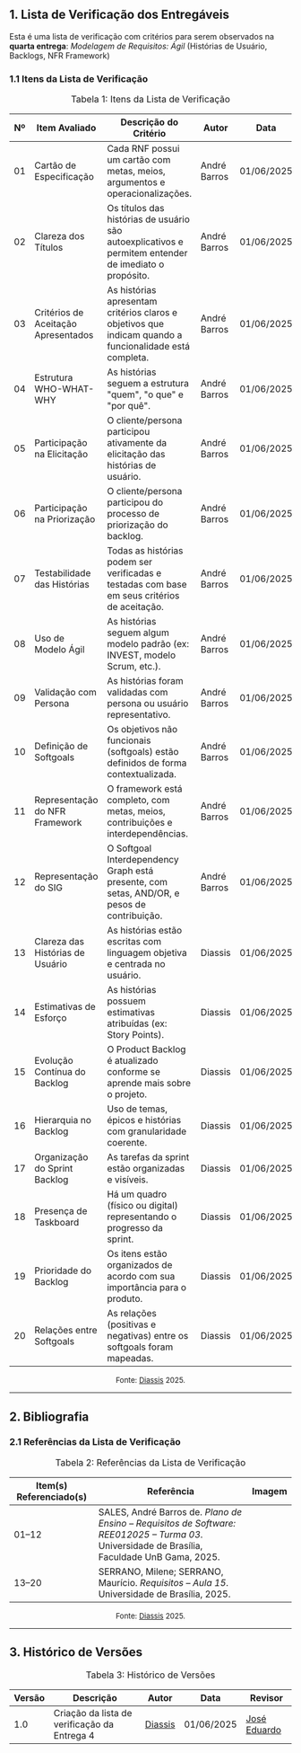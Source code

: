 ## 1. Lista de Verificação dos Entregáveis

Esta é uma lista de verificação com critérios para serem observados na **quarta entrega**: *Modelagem de Requisitos: Ágil* (Histórias de Usuário, Backlogs, NFR Framework)

### 1.1 Itens da Lista de Verificação

<font size="3"><p style="text-align: center">Tabela 1: Itens da Lista de Verificação</p></font>

| Nº | Item Avaliado | Descrição do Critério | Autor | Data | Status |
|----|----------------|------------------------|--------|------|--------|
| 01 | Cartão de Especificação | Cada RNF possui um cartão com metas, meios, argumentos e operacionalizações. | André Barros | 01/06/2025 |  |
| 02 | Clareza dos Títulos | Os títulos das histórias de usuário são autoexplicativos e permitem entender de imediato o propósito. | André Barros | 01/06/2025 |  |
| 03 | Critérios de Aceitação Apresentados | As histórias apresentam critérios claros e objetivos que indicam quando a funcionalidade está completa. | André Barros | 01/06/2025 |  |
| 04 | Estrutura WHO-WHAT-WHY | As histórias seguem a estrutura "quem", "o que" e "por quê". | André Barros | 01/06/2025 |  |
| 05 | Participação na Elicitação | O cliente/persona participou ativamente da elicitação das histórias de usuário. | André Barros | 01/06/2025 |  |
| 06 | Participação na Priorização | O cliente/persona participou do processo de priorização do backlog. | André Barros | 01/06/2025 |  |
| 07 | Testabilidade das Histórias | Todas as histórias podem ser verificadas e testadas com base em seus critérios de aceitação. | André Barros | 01/06/2025 |  |
| 08 | Uso de Modelo Ágil | As histórias seguem algum modelo padrão (ex: INVEST, modelo Scrum, etc.). | André Barros | 01/06/2025 |  |
| 09 | Validação com Persona | As histórias foram validadas com persona ou usuário representativo. | André Barros | 01/06/2025 |  |
| 10 | Definição de Softgoals | Os objetivos não funcionais (softgoals) estão definidos de forma contextualizada. | André Barros | 01/06/2025 |  |
| 11 | Representação do NFR Framework | O framework está completo, com metas, meios, contribuições e interdependências. | André Barros | 01/06/2025 |  |
| 12 | Representação do SIG | O Softgoal Interdependency Graph está presente, com setas, AND/OR, e pesos de contribuição. | André Barros | 01/06/2025 |  |
| 13 | Clareza das Histórias de Usuário | As histórias estão escritas com linguagem objetiva e centrada no usuário. | Diassis | 01/06/2025 |  |
| 14 | Estimativas de Esforço | As histórias possuem estimativas atribuídas (ex: Story Points). | Diassis | 01/06/2025 |  |
| 15 | Evolução Contínua do Backlog | O Product Backlog é atualizado conforme se aprende mais sobre o projeto. | Diassis | 01/06/2025 |  |
| 16 | Hierarquia no Backlog | Uso de temas, épicos e histórias com granularidade coerente. | Diassis | 01/06/2025 |  |
| 17 | Organização do Sprint Backlog | As tarefas da sprint estão organizadas e visíveis. | Diassis | 01/06/2025 |  |
| 18 | Presença de Taskboard | Há um quadro (físico ou digital) representando o progresso da sprint. | Diassis | 01/06/2025 |  |
| 19 | Prioridade do Backlog | Os itens estão organizados de acordo com sua importância para o produto. | Diassis | 01/06/2025 |  |
| 20 | Relações entre Softgoals | As relações (positivas e negativas) entre os softgoals foram mapeadas. | Diassis | 01/06/2025 |  |

<font size="2"><p style="text-align: center">Fonte: [Diassis](https://github.com/Diaxiz) 2025.</p></font>

---

## 2. Bibliografia

### 2.1 Referências da Lista de Verificação

<font size="3"><p style="text-align: center">Tabela 2: Referências da Lista de Verificação</p></font>

| Item(s) Referenciado(s) | Referência | Imagem |
|--------------------------|------------|--------|
| 01–12 | SALES, André Barros de. *Plano de Ensino – Requisitos de Software: REE012025 – Turma 03*. Universidade de Brasília, Faculdade UnB Gama, 2025. |
| 13–20 | SERRANO, Milene; SERRANO, Maurício. *Requisitos – Aula 15*. Universidade de Brasília, 2025. |

<font size="2"><p style="text-align: center">Fonte: [Diassis](https://github.com/Diaxiz) 2025.</p></font>

---

## 3. Histórico de Versões

<font size="3"><p style="text-align: center">Tabela 3: Histórico de Versões</p></font>

| Versão | Descrição | Autor | Data | Revisor |
|--------|-----------|--------|------|---------|
| 1.0 | Criação da lista de verificação da Entrega 4 | [Diassis](https://github.com/Diaxiz) | 01/06/2025 | [José Eduardo](https://github.com/jevprado) |